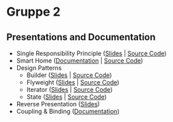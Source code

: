 # Gruppe 2


## Presentations and Documentation

- Single Responsibility Principle ([Slides](./01_srp/presentations/SRP%20-%20The%20Single%20Responsibility%20Principle.pdf) | [Source Code](./01_srp/src))
- Smart Home ([Documentation](./02_smart_home/src/README.md) | [Source Code](./02_smart_home/src/))
- Design Patterns
  - Builder ([Slides](./03_design_patterns/builder/presentations/builder.pdf) | [Source Code](./03_design_patterns/builder/src/))
  - Flyweight ([Slides](./03_design_patterns/flyweight/presentations/Flyweight-Pattern.pdf) | [Source Code](./03_design_patterns/flyweight/src/))
  - Iterator ([Slides](./03_design_patterns/iterator/presentations/Iterator-Pattern.pdf) | [Source Code](./03_design_patterns/iterator/src/))
  - State ([Slides](./03_design_patterns/state/presentations/State%20Pattern.pdf) | [Source Code](./03_design_patterns/state/src/))
- Reverse Presentation ([Slides](./04_reverse_presentation/making_architecture_matter.pdf))
- Coupling & Binding ([Documentation](./05_coupling_cohesion/README.md))